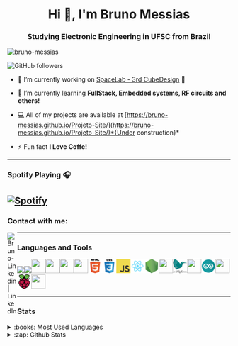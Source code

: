 <h1 align="center">Hi 👋, I'm Bruno Messias</h1>
<h3 align="center">Studying Electronic Engineering in UFSC from Brazil</h3>


<p><img src="https://komarev.com/ghpvc/?username=bruno-messias&" alt="bruno-messias" /></p>
<p align="left"><img alt="GitHub followers" src="https://img.shields.io/github/followers/Bruno-Messias?label=Followers&style=social"></p>

- 🔭 I’m currently working on  [SpaceLab - 3rd CubeDesign](https://spacelab.ufsc.br/en/home/) :rocket:

- 🌱 I’m currently learning **FullStack, Embedded systems, RF circuits and others!**

- 💻 All of my projects are available at [https://bruno-messias.github.io/Projeto-Site/](https://bruno-messias.github.io/Projeto-Site/)*{Under construction}*

- ⚡ Fun fact **I Love Coffe!**

---
### Spotify Playing 🎧

[![Spotify](https://novatorem.bruno-messias.vercel.app/api/spotify-playing)](https://open.spotify.com/user/omnitenebris)
---

### Contact with me:

[<img align="left" alt="Bruno-Linkedin | LinkedIn" width="22px" src="https://cdn.jsdelivr.net/npm/simple-icons@v3/icons/linkedin.svg" />][linkedin]

---

### Languages and Tools

<img weight="32" width="32" src="https://img.icons8.com/color/48/000000/c-programming.png"/><img eight="32" width="32" src="https://img.icons8.com/color/48/000000/c-plus-plus-logo.png"/><img height="32" width="32" src="https://www.vectorlogo.zone/logos/jupyter/jupyter-icon.svg" /><img height="32" width="32" src="https://img.icons8.com/color/48/000000/python.png"/><img height="32" width="32" src="https://img.icons8.com/fluent/48/000000/visual-studio-code-2019.png"/><img height="32" width="32" src="https://www.vectorlogo.zone/logos/tensorflow/tensorflow-icon.svg"/><img height="32" width="32" src="https://raw.githubusercontent.com/github/explore/80688e429a7d4ef2fca1e82350fe8e3517d3494d/topics/html/html.png"/><img height="32" width="32" src="https://raw.githubusercontent.com/github/explore/80688e429a7d4ef2fca1e82350fe8e3517d3494d/topics/css/css.png"/><img height="32" width="32" src="https://raw.githubusercontent.com/github/explore/80688e429a7d4ef2fca1e82350fe8e3517d3494d/topics/javascript/javascript.png"/><img height="32" width="32" src="https://raw.githubusercontent.com/github/explore/80688e429a7d4ef2fca1e82350fe8e3517d3494d/topics/react/react.png"/><img height="32" width="32" src="https://raw.githubusercontent.com/github/explore/80688e429a7d4ef2fca1e82350fe8e3517d3494d/topics/nodejs/nodejs.png"/><img height="32" width="32" src="https://img.icons8.com/color/48/000000/git.png"/><img height="32" width="32" src="https://raw.githubusercontent.com/github/explore/80688e429a7d4ef2fca1e82350fe8e3517d3494d/topics/latex/latex.png"/><img height="32" width="32" src="https://img.icons8.com/color/48/000000/linux.png"/><img height="32" width="32" src="https://raw.githubusercontent.com/github/explore/80688e429a7d4ef2fca1e82350fe8e3517d3494d/topics/arduino/arduino.png"/><img height="32" width="32" src="https://cdn.icon-icons.com/icons2/2148/PNG/512/vhdl_icon_131901.png"/><img height="32" width="32" src="https://raw.githubusercontent.com/github/explore/80688e429a7d4ef2fca1e82350fe8e3517d3494d/topics/raspberry-pi/raspberry-pi.png"/><img height="32" width="32" src="https://upload.wikimedia.org/wikipedia/commons/6/6a/Gnu-octave-logo.svg"/>

---
### Stats
<details>
  <summary>:books: Most Used Languages</summary>
    <img align="left" src="https://github-readme-stats.bruno-messias.vercel.app/api/top-langs/?username=bruno-messias&layout=compact&hide=html" alt="bruno-messias" />
</details>
<details>
  <summary>:zap: Github Stats</summary>
    <img align="center" src="https://github-readme-stats.bruno-messias.vercel.app/api?username=bruno-messias&show_icons=true" alt="bruno-messias" />
</details>


[linkedin]: https://www.linkedin.com/in/bruno-messias-4a73a890/
